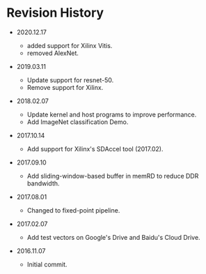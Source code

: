 # Revision History
* 2020.12.17
	* added support for Xilinx Vitis.
	* removed AlexNet.
  
* 2019.03.11
	* Update support for resnet-50.
    * Remove support for Xilinx.
    
* 2018.02.07
	* Update kernel and host programs to improve performance.
	* Add ImageNet classification Demo.

* 2017.10.14 
	* Add support for Xilinx's SDAccel tool (2017.02).
	
* 2017.09.10
	* Add sliding-window-based buffer in memRD to reduce DDR bandwidth.

* 2017.08.01
	* Changed to fixed-point pipeline.
	
* 2017.02.07
	* Add test vectors on Google's Drive and Baidu's Cloud Drive.
	
* 2016.11.07
	* Initial commit.
